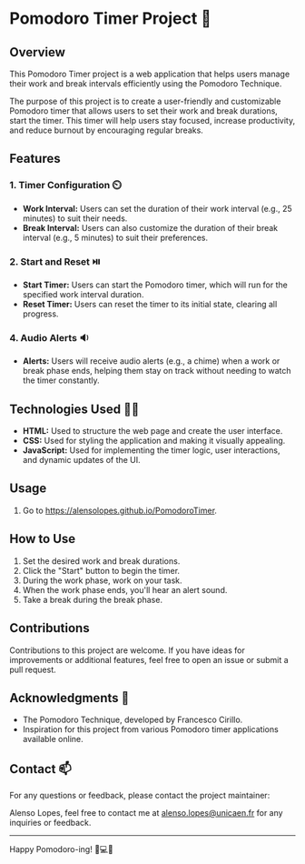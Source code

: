 # Pomodoro Timer Project 🍅

## Overview 

This Pomodoro Timer project is a web application that helps users manage their work and break intervals efficiently using the Pomodoro Technique.

The purpose of this project is to create a user-friendly and customizable Pomodoro timer that allows users to set their work and break durations, start the timer. This timer will help users stay focused, increase productivity, and reduce burnout by encouraging regular breaks.

## Features

### 1. Timer Configuration ⏲️

- **Work Interval:** Users can set the duration of their work interval (e.g., 25 minutes) to suit their needs.
- **Break Interval:** Users can also customize the duration of their break interval (e.g., 5 minutes) to suit their preferences.

### 2. Start and Reset ⏯️

- **Start Timer:** Users can start the Pomodoro timer, which will run for the specified work interval duration.
- **Reset Timer:** Users can reset the timer to its initial state, clearing all progress.

### 4. Audio Alerts 🔉

- **Alerts:** Users will receive audio alerts (e.g., a chime) when a work or break phase ends, helping them stay on track without needing to watch the timer constantly.

## Technologies Used 🧑‍💻

- **HTML:** Used to structure the web page and create the user interface.
- **CSS:** Used for styling the application and making it visually appealing.
- **JavaScript:** Used for implementing the timer logic, user interactions, and dynamic updates of the UI.

## Usage 
1. Go to https://alensolopes.github.io/PomodoroTimer.

## How to Use

1. Set the desired work and break durations.
2. Click the "Start" button to begin the timer.
3. During the work phase, work on your task.
4. When the work phase ends, you'll hear an alert sound.
5. Take a break during the break phase.

## Contributions

Contributions to this project are welcome. If you have ideas for improvements or additional features, feel free to open an issue or submit a pull request.

## Acknowledgments 📖

- The Pomodoro Technique, developed by Francesco Cirillo.
- Inspiration for this project from various Pomodoro timer applications available online.

## Contact 📫

For any questions or feedback, please contact the project maintainer:

Alenso Lopes, feel free to contact me at alenso.lopes@unicaen.fr for any inquiries or feedback.

---

Happy Pomodoro-ing! 🍅💻🚀
